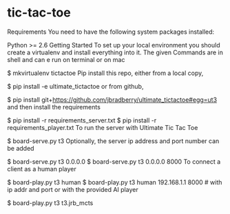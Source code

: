 # tic-tac-toe
Requirements
You need to have the following system packages installed:

Python >= 2.6
Getting Started
To set up your local environment you should create a virtualenv and install everything into it.
The given Commands are in shell and can e run on terminal or on mac

$ mkvirtualenv tictactoe
Pip install this repo, either from a local copy,

$ pip install -e ultimate_tictactoe
or from github,

$ pip install git+https://github.com/jbradberry/ultimate_tictactoe#egg=ut3
and then install the requirements

$ pip install -r requirements_server.txt
$ pip install -r requirements_player.txt
To run the server with Ultimate Tic Tac Toe

$ board-serve.py t3
Optionally, the server ip address and port number can be added

$ board-serve.py t3 0.0.0.0
$ board-serve.py t3 0.0.0.0 8000
To connect a client as a human player

$ board-play.py t3 human
$ board-play.py t3 human 192.168.1.1 8000   # with ip addr and port
or with the provided AI player

$ board-play.py t3 t3.jrb_mcts
